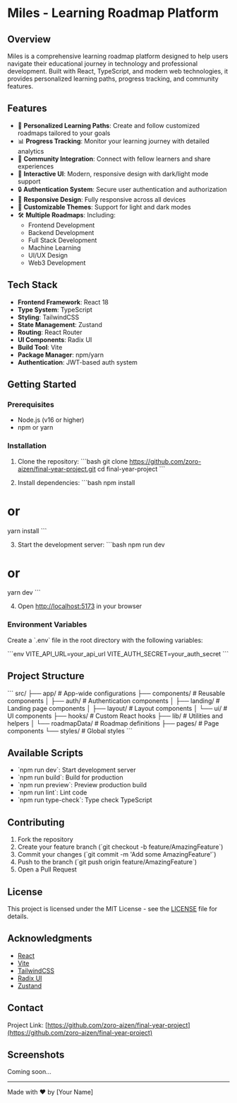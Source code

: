 # Miles - Learning Roadmap Platform

## Overview

Miles is a comprehensive learning roadmap platform designed to help users navigate their educational journey in technology and professional development. Built with React, TypeScript, and modern web technologies, it provides personalized learning paths, progress tracking, and community features.

## Features

- 🎯 **Personalized Learning Paths**: Create and follow customized roadmaps tailored to your goals
- 📊 **Progress Tracking**: Monitor your learning journey with detailed analytics
- 👥 **Community Integration**: Connect with fellow learners and share experiences
- 🎨 **Interactive UI**: Modern, responsive design with dark/light mode support
- 🔒 **Authentication System**: Secure user authentication and authorization
- 📱 **Responsive Design**: Fully responsive across all devices
- 🎨 **Customizable Themes**: Support for light and dark modes
- 🛠 **Multiple Roadmaps**: Including:
  - Frontend Development
  - Backend Development
  - Full Stack Development
  - Machine Learning
  - UI/UX Design
  - Web3 Development

## Tech Stack

- **Frontend Framework**: React 18
- **Type System**: TypeScript
- **Styling**: TailwindCSS
- **State Management**: Zustand
- **Routing**: React Router
- **UI Components**: Radix UI
- **Build Tool**: Vite
- **Package Manager**: npm/yarn
- **Authentication**: JWT-based auth system

## Getting Started

### Prerequisites

- Node.js (v16 or higher)
- npm or yarn

### Installation

1. Clone the repository:
\`\`\`bash
git clone https://github.com/zoro-aizen/final-year-project.git
cd final-year-project
\`\`\`

2. Install dependencies:
\`\`\`bash
npm install
# or
yarn install
\`\`\`

3. Start the development server:
\`\`\`bash
npm run dev
# or
yarn dev
\`\`\`

4. Open [http://localhost:5173](http://localhost:5173) in your browser

### Environment Variables

Create a \`.env\` file in the root directory with the following variables:

\`\`\`env
VITE_API_URL=your_api_url
VITE_AUTH_SECRET=your_auth_secret
\`\`\`

## Project Structure

\`\`\`
src/
├── app/              # App-wide configurations
├── components/       # Reusable components
│   ├── auth/        # Authentication components
│   ├── landing/     # Landing page components
│   ├── layout/      # Layout components
│   └── ui/          # UI components
├── hooks/           # Custom React hooks
├── lib/             # Utilities and helpers
│   └── roadmapData/ # Roadmap definitions
├── pages/           # Page components
└── styles/          # Global styles
\`\`\`

## Available Scripts

- \`npm run dev\`: Start development server
- \`npm run build\`: Build for production
- \`npm run preview\`: Preview production build
- \`npm run lint\`: Lint code
- \`npm run type-check\`: Type check TypeScript

## Contributing

1. Fork the repository
2. Create your feature branch (\`git checkout -b feature/AmazingFeature\`)
3. Commit your changes (\`git commit -m 'Add some AmazingFeature'\`)
4. Push to the branch (\`git push origin feature/AmazingFeature\`)
5. Open a Pull Request

## License

This project is licensed under the MIT License - see the [LICENSE](LICENSE) file for details.

## Acknowledgments

- [React](https://react.dev)
- [Vite](https://vitejs.dev)
- [TailwindCSS](https://tailwindcss.com)
- [Radix UI](https://www.radix-ui.com)
- [Zustand](https://github.com/pmndrs/zustand)

## Contact

Project Link: [https://github.com/zoro-aizen/final-year-project](https://github.com/zoro-aizen/final-year-project)

## Screenshots

Coming soon...

---

Made with ❤️ by [Your Name]
